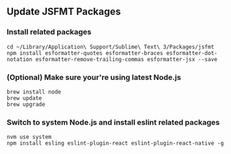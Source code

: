 ## Update JSFMT Packages
### Install related packages

```
cd ~/Library/Application\ Support/Sublime\ Text\ 3/Packages/jsfmt
npm install esformatter-quotes esformatter-braces esformatter-dot-notation esformatter-remove-trailing-commas esformatter-jsx --save
```

### (Optional) Make sure your're using latest Node.js

```
brew install node
brew update
brew upgrade
```

### Switch to system Node.js and install eslint related packages

```
nvm use system
npm install esling eslint-plugin-react eslint-plugin-react-native -g
```
